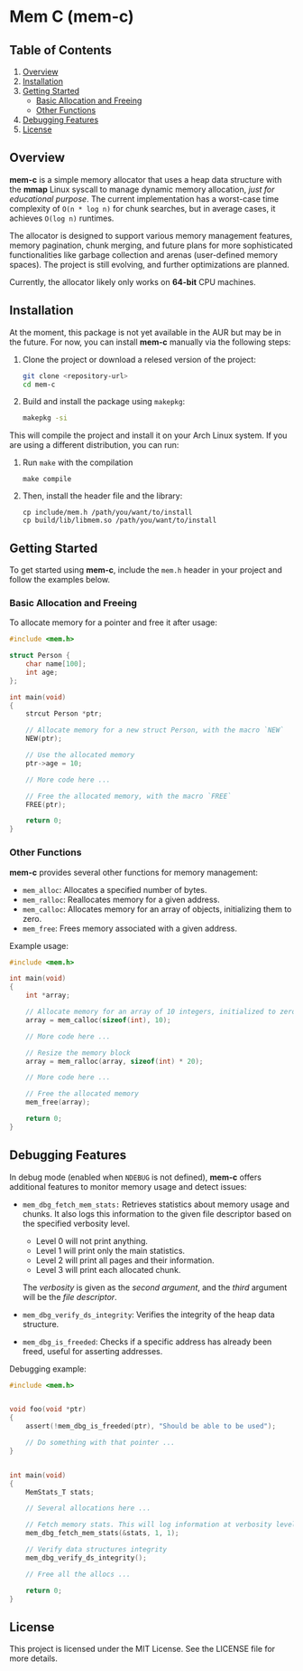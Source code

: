 
# Mem C (mem-c)

## Table of Contents
1. [Overview](#overview)
2. [Installation](#installation)
3. [Getting Started](#getting-started)
   - [Basic Allocation and Freeing](#basic-allocation-and-freeing)
   - [Other Functions](#other-functions)
4. [Debugging Features](#debugging-features)
5. [License](#license)

## Overview

**mem-c** is a simple memory allocator that uses a heap data structure with the **mmap** Linux syscall to manage dynamic memory allocation, *just for educational purpose*. The current implementation has a worst-case time complexity of `O(n * log n)` for chunk searches, but in average cases, it achieves `O(log n)` runtimes.

The allocator is designed to support various memory management features, memory pagination, chunk merging, and future plans for more sophisticated functionalities like garbage collection and arenas (user-defined memory spaces). The project is still evolving, and further optimizations are planned.

Currently, the allocator likely only works on **64-bit** CPU machines.

## Installation

At the moment, this package is not yet available in the AUR but may be in the future. For now, you can install **mem-c** manually via the following steps:

1. Clone the project or download a relesed version of the project:
   ```bash
   git clone <repository-url>
   cd mem-c
   ```

2. Build and install the package using `makepkg`:
   ```bash
   makepkg -si
   ```

This will compile the project and install it on your Arch Linux system.
If you are using a different distribution, you can run:

1. Run `make` with the compilation
   ```
   make compile
   ```
2. Then, install the header file and the library:
   ```
   cp include/mem.h /path/you/want/to/install
   cp build/lib/libmem.so /path/you/want/to/install
   ```
   
## Getting Started

To get started using **mem-c**, include the `mem.h` header in your project and follow the examples below.

### Basic Allocation and Freeing

To allocate memory for a pointer and free it after usage:

```c
#include <mem.h>

struct Person {
    char name[100];
    int age;
};

int main(void)
{
    strcut Person *ptr;

    // Allocate memory for a new struct Person, with the macro `NEW`
    NEW(ptr);

    // Use the allocated memory
    ptr->age = 10;

    // More code here ...

    // Free the allocated memory, with the macro `FREE`
    FREE(ptr);

    return 0;
}
```

### Other Functions

**mem-c** provides several other functions for memory management:

- `mem_alloc`: Allocates a specified number of bytes.
- `mem_ralloc`: Reallocates memory for a given address.
- `mem_calloc`: Allocates memory for an array of objects, initializing them to zero.
- `mem_free`: Frees memory associated with a given address.

Example usage:

```c
#include <mem.h>

int main(void)
{
    int *array;

    // Allocate memory for an array of 10 integers, initialized to zero
    array = mem_calloc(sizeof(int), 10);

    // More code here ...

    // Resize the memory block
    array = mem_ralloc(array, sizeof(int) * 20);

    // More code here ...

    // Free the allocated memory
    mem_free(array);

    return 0;
}
```

## Debugging Features

In debug mode (enabled when `NDEBUG` is not defined), **mem-c** offers additional features to monitor memory usage and detect issues:

- `mem_dbg_fetch_mem_stats:` Retrieves statistics about memory usage and chunks. It also logs this information to the given file descriptor based on the specified verbosity level.
  - Level 0 will not print anything.
  - Level 1 will print only the main statistics.
  - Level 2 will print all pages and their information.
  - Level 3 will print each allocated chunk.

  The *verbosity* is given as the *second argument*, and the *third* argument will be the *file descriptor*.

- `mem_dbg_verify_ds_integrity`: Verifies the integrity of the heap data structure.
- `mem_dbg_is_freeded`: Checks if a specific address has already been freed, useful for asserting addresses.

Debugging example:

```c
#include <mem.h>


void foo(void *ptr)
{
    assert(!mem_dbg_is_freeded(ptr), "Should be able to be used");

    // Do something with that pointer ...
}


int main(void)
{
    MemStats_T stats;

    // Several allocations here ...

    // Fetch memory stats. This will log information at verbosity level 1 and output it to file descriptor 1 (stdout).
    mem_dbg_fetch_mem_stats(&stats, 1, 1);

    // Verify data structures integrity
    mem_dbg_verify_ds_integrity();

    // Free all the allocs ...

    return 0;
}
```

## License

This project is licensed under the MIT License. See the LICENSE file for more details.
